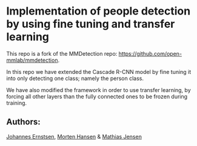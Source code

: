 # Implementation of people detection by using fine tuning and transfer learning

This repo is a fork of the MMDetection repo: https://github.com/open-mmlab/mmdetection.

In this repo we have extended the Cascade R-CNN model by fine tuning it into only detecting one class; namely the person class.

We have also modified the framework in order to use transfer learning, by forcing all other layers than the fully connected ones to be frozen during training.

## Authors:
[Johannes Ernstsen](https://github.com/Ernstsen), [Morten Hansen](https://github.com/MortenErfurt) & [Mathias Jensen](https://github.com/m-atlantis)
